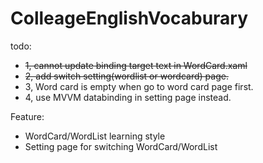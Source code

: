 ColleageEnglishVocaburary
=========================

todo:
* ~~1, cannot update binding target text in WordCard.xaml~~
* ~~2, add switch setting(wordlist or wordcard) page.~~
* 3, Word card is empty when go to word card page first.
* 4, use MVVM databinding in setting page instead.

Feature:
* WordCard/WordList learning style
* Setting page for switching WordCard/WordList
